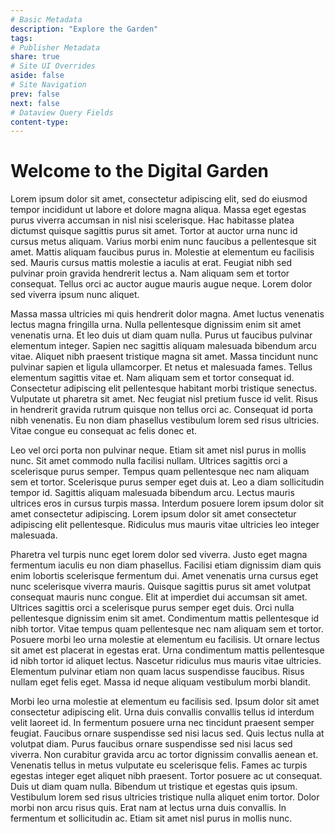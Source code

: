 ```yaml
---
# Basic Metadata
description: "Explore the Garden"
tags: 
# Publisher Metadata
share: true
# Site UI Overrides
aside: false
# Site Navigation
prev: false
next: false
# Dataview Query Fields
content-type: 
---
```

# Welcome to the Digital Garden

Lorem ipsum dolor sit amet, consectetur adipiscing elit, sed do eiusmod tempor incididunt ut labore et dolore magna aliqua. Massa eget egestas purus viverra accumsan in nisl nisi scelerisque. Hac habitasse platea dictumst quisque sagittis purus sit amet. Tortor at auctor urna nunc id cursus metus aliquam. Varius morbi enim nunc faucibus a pellentesque sit amet. Mattis aliquam faucibus purus in. Molestie at elementum eu facilisis sed. Mauris cursus mattis molestie a iaculis at erat. Feugiat nibh sed pulvinar proin gravida hendrerit lectus a. Nam aliquam sem et tortor consequat. Tellus orci ac auctor augue mauris augue neque. Lorem dolor sed viverra ipsum nunc aliquet.

Massa massa ultricies mi quis hendrerit dolor magna. Amet luctus venenatis lectus magna fringilla urna. Nulla pellentesque dignissim enim sit amet venenatis urna. Et leo duis ut diam quam nulla. Purus ut faucibus pulvinar elementum integer. Sapien nec sagittis aliquam malesuada bibendum arcu vitae. Aliquet nibh praesent tristique magna sit amet. Massa tincidunt nunc pulvinar sapien et ligula ullamcorper. Et netus et malesuada fames. Tellus elementum sagittis vitae et. Nam aliquam sem et tortor consequat id. Consectetur adipiscing elit pellentesque habitant morbi tristique senectus. Vulputate ut pharetra sit amet. Nec feugiat nisl pretium fusce id velit. Risus in hendrerit gravida rutrum quisque non tellus orci ac. Consequat id porta nibh venenatis. Eu non diam phasellus vestibulum lorem sed risus ultricies. Vitae congue eu consequat ac felis donec et.

Leo vel orci porta non pulvinar neque. Etiam sit amet nisl purus in mollis nunc. Sit amet commodo nulla facilisi nullam. Ultrices sagittis orci a scelerisque purus semper. Tempus quam pellentesque nec nam aliquam sem et tortor. Scelerisque purus semper eget duis at. Leo a diam sollicitudin tempor id. Sagittis aliquam malesuada bibendum arcu. Lectus mauris ultrices eros in cursus turpis massa. Interdum posuere lorem ipsum dolor sit amet consectetur adipiscing. Lorem ipsum dolor sit amet consectetur adipiscing elit pellentesque. Ridiculus mus mauris vitae ultricies leo integer malesuada.

Pharetra vel turpis nunc eget lorem dolor sed viverra. Justo eget magna fermentum iaculis eu non diam phasellus. Facilisi etiam dignissim diam quis enim lobortis scelerisque fermentum dui. Amet venenatis urna cursus eget nunc scelerisque viverra mauris. Quisque sagittis purus sit amet volutpat consequat mauris nunc congue. Elit at imperdiet dui accumsan sit amet. Ultrices sagittis orci a scelerisque purus semper eget duis. Orci nulla pellentesque dignissim enim sit amet. Condimentum mattis pellentesque id nibh tortor. Vitae tempus quam pellentesque nec nam aliquam sem et tortor. Posuere morbi leo urna molestie at elementum eu facilisis. Ut ornare lectus sit amet est placerat in egestas erat. Urna condimentum mattis pellentesque id nibh tortor id aliquet lectus. Nascetur ridiculus mus mauris vitae ultricies. Elementum pulvinar etiam non quam lacus suspendisse faucibus. Risus nullam eget felis eget. Massa id neque aliquam vestibulum morbi blandit.

Morbi leo urna molestie at elementum eu facilisis sed. Ipsum dolor sit amet consectetur adipiscing elit. Urna duis convallis convallis tellus id interdum velit laoreet id. In fermentum posuere urna nec tincidunt praesent semper feugiat. Faucibus ornare suspendisse sed nisi lacus sed. Quis lectus nulla at volutpat diam. Purus faucibus ornare suspendisse sed nisi lacus sed viverra. Non curabitur gravida arcu ac tortor dignissim convallis aenean et. Venenatis tellus in metus vulputate eu scelerisque felis. Fames ac turpis egestas integer eget aliquet nibh praesent. Tortor posuere ac ut consequat. Duis ut diam quam nulla. Bibendum ut tristique et egestas quis ipsum. Vestibulum lorem sed risus ultricies tristique nulla aliquet enim tortor. Dolor morbi non arcu risus quis. Erat nam at lectus urna duis convallis. In fermentum et sollicitudin ac. Etiam sit amet nisl purus in mollis nunc.

